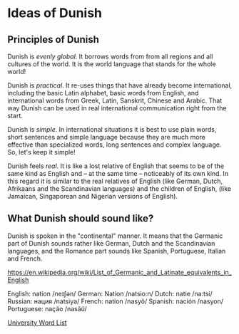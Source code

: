# Ideas of Dunish

## Principles of Dunish

Dunish is _evenly global_.
It borrows words from from all regions and all cultures of the world.
It is the world language that stands for the whole world!

Dunish is _practical_.
It re-uses things that have already become international, including
the basic Latin alphabet,
basic words from English, and
international words from Greek, Latin, Sanskrit, Chinese and Arabic.
That way Dunish can be used in real international communication right from the start.

Dunish is _simple_.
In international situations it is best to use plain words, short sentences and simple language
because they are much more effective than specialized words, long sentences and complex language.
So, let's keep it simple!

Dunish feels _real_.
It is like a lost relative of English
that seems to be of the same kind as English and – at the same time – noticeably of its own kind.
In this regard it is similar to the real relatives of English
(like German, Dutch, Afrikaans and the Scandinavian languages)
and the children of English,
(like Jamaican, Singaporean and Nigerian versions of English).


## What Dunish should sound like?

Dunish is spoken in the "continental" manner.
It means that the Germanic part of Dunish sounds rather like German, Dutch and the Scandinavian languages,
and the Romance part sounds like Spanish, Portuguese, Italian and French.

https://en.wikipedia.org/wiki/List_of_Germanic_and_Latinate_equivalents_in_English


English: nation /neɪʃən/
German: Nation /natsio:n/
Dutch: natie /na:tsi/
Russian: нация /natsiya/
French: nation /nasyõ/
Spanish: nación /nasyon/
Portuguese: nação /nasãũ/


[University Word List](http://jbauman.com/aboutUWL.html)

